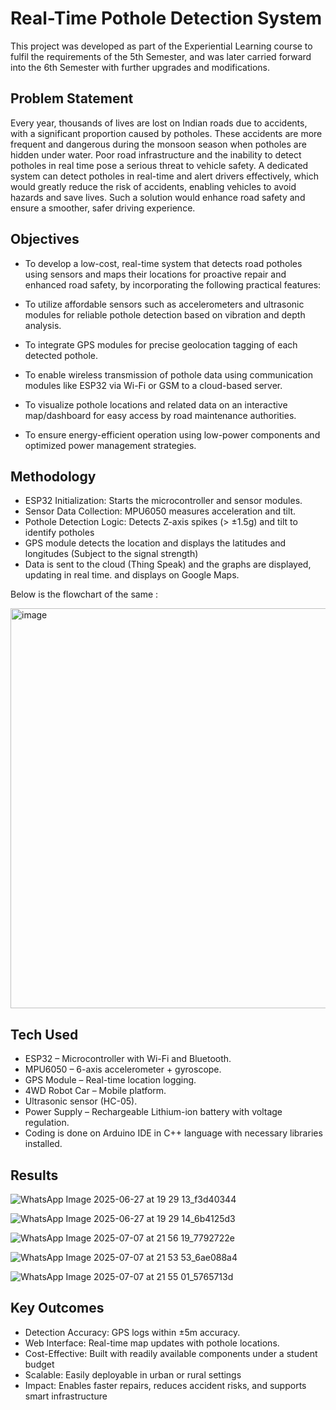 # Real-Time Pothole Detection System 

This project was developed as part of the Experiential Learning course to fulfil the requirements of the 5th Semester, and was later carried forward into the 6th Semester with further upgrades and modifications.

## Problem Statement
Every year, thousands of lives are lost on Indian roads due to accidents, with a significant proportion caused by potholes. 
These accidents are more frequent and dangerous during the monsoon season when potholes are hidden under water. 
Poor road infrastructure and the inability to detect potholes in real time pose a serious threat to vehicle safety. 
A dedicated system can detect potholes in real-time and alert drivers effectively, which would greatly reduce the risk of accidents, enabling vehicles to avoid hazards and save lives. 
Such a solution would enhance road safety and ensure a smoother, safer driving experience.

## Objectives
- To develop a low-cost, real-time system that detects road potholes using sensors and maps their locations for proactive repair and enhanced road safety, by incorporating the following practical features:

- To utilize affordable sensors such as accelerometers and ultrasonic modules for reliable pothole detection based on vibration and depth analysis.

- To integrate GPS modules for precise geolocation tagging of each detected pothole.

- To enable wireless transmission of pothole data using communication modules like ESP32 via Wi-Fi or GSM to a cloud-based server.

- To visualize pothole locations and related data on an interactive map/dashboard for easy access by road maintenance authorities.

- To ensure energy-efficient operation using low-power components and optimized power management strategies.

## Methodology 
- ESP32 Initialization: Starts the microcontroller and sensor modules.
- Sensor Data Collection: MPU6050 measures acceleration and tilt. 
- Pothole Detection Logic: Detects Z-axis spikes (> ±1.5g) and tilt to identify potholes
- GPS module detects the location and displays the latitudes and longitudes (Subject to the signal strength)
- Data is sent to the cloud (Thing Speak) and the graphs are displayed, updating in real time.
  and displays on Google Maps.

Below is the flowchart of the same : 

<img width="732" height="640" alt="image" src="https://github.com/user-attachments/assets/d70fab66-8ca2-48ad-85b8-70b46a16d45b" />

## Tech Used 
- ESP32 – Microcontroller with Wi-Fi and Bluetooth. 
- MPU6050 – 6-axis accelerometer + gyroscope. 
- GPS Module – Real-time location logging. 
- 4WD Robot Car – Mobile platform. 
- Ultrasonic sensor (HC-05). 
- Power Supply – Rechargeable Lithium-ion battery with voltage regulation.
- Coding is done on Arduino IDE in C++ language with necessary libraries installed.

## Results

![WhatsApp Image 2025-06-27 at 19 29 13_f3d40344](https://github.com/user-attachments/assets/8ec504b3-7c1d-43c2-a311-4df6af333ea8)

![WhatsApp Image 2025-06-27 at 19 29 14_6b4125d3](https://github.com/user-attachments/assets/723afa90-bf3b-47ed-a401-931e47f14073) 

![WhatsApp Image 2025-07-07 at 21 56 19_7792722e](https://github.com/user-attachments/assets/3b81d8e2-44af-4f5f-9be1-3bf64564bfdf)

![WhatsApp Image 2025-07-07 at 21 53 53_6ae088a4](https://github.com/user-attachments/assets/3290ae65-1015-474d-914f-b6b0c72f69a9) 

![WhatsApp Image 2025-07-07 at 21 55 01_5765713d](https://github.com/user-attachments/assets/fd8eed81-b6ce-4d92-9a21-4c791a0b62dc) 







## Key Outcomes 
- Detection Accuracy: GPS logs within ±5m accuracy.
- Web Interface: Real-time map updates with pothole locations.
- Cost-Effective: Built with readily available components under a student budget 
- Scalable: Easily deployable in urban or rural settings 
- Impact: Enables faster repairs, reduces accident risks, and supports smart infrastructure
